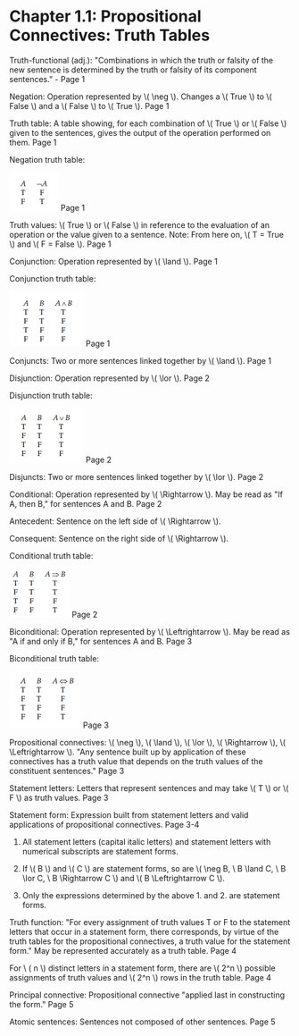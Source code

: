 # Chapter 1.1: Propositional Connectives: Truth Tables

Truth-functional (adj.): "Combinations in which the truth or falsity of the new sentence is determined by 
the truth or falsity of its component sentences." - Page 1

Negation: Operation represented by \\( \neg \\).
Changes a \\( True \\) to \\( False \\) and a \\( False \\) to \\( True \\). Page 1

Truth table: A table showing, for each combination of \\( True \\) or \\( False \\) given to the sentences, gives the output
of the operation performed on them. Page 1

Negation truth table: 

![Negation truth table goes here](./images/negationTable.png) Page 1

Truth values: \\( True \\) or \\( False \\) in reference to the evaluation of an operation or the value given to a sentence. 
Note: From here on, \\( T = True \\) and \\( F = False \\). Page 1

Conjunction: Operation represented by \\( \land \\). Page 1

Conjunction truth table: 

![Conjunction truth table goes here](./images/conjunctionTable.png) Page 1

Conjuncts: Two or more sentences linked together by \\( \land \\). Page 1

Disjunction: Operation represented by \\( \lor \\). Page 2

Disjunction truth table:

![Disjunction truth table goes here](./images/disjunctionTable.png) Page 2

Disjuncts: Two or more sentences linked together by \\( \lor \\). Page 2

Conditional: Operation represented by \\( \Rightarrow \\). May be read as "If A, then B," for sentences A and B. Page 2

Antecedent: Sentence on the left side of \\( \Rightarrow \\).

Consequent: Sentence on the right side of \\( \Rightarrow \\).

Conditional truth table:

![Conditional truth table goes here](./images/conditionalTable.png) Page 2

Biconditional: Operation represented by \\( \Leftrightarrow \\). 
May be read as "A if and only if B," for sentences A and B. Page 3

Biconditional truth table:

![Biconditional truth table goes here](./images/biconditionalTable.png) Page 3

Propositional connectives: \\( \neg \\), \\( \land \\), \\( \lor \\), \\( \Rightarrow \\), \\( \Leftrightarrow \\). 
"Any sentence built up by application of these connectives has a truth value that
depends on the truth values of the constituent sentences." Page 3

Statement letters: Letters that represent sentences and may take \\( T \\) or \\( F \\) as truth values. Page 3

Statement form: Expression built from statement letters and valid applications of propositional connectives. Page 3-4
    
1. All statement letters (capital italic letters) and statement letters with numerical subscripts are statement forms.

2. If \\( B \\) and \\( C \\) are statement forms, so are 
\\( \neg B, \ B \land C, \ B \lor C, \ B \Rightarrow C \\) and \\( B \Leftrightarrow C \\).

3. Only the expressions determined by the above 1. and 2. are statement forms.

Truth function: "For every assignment of truth values T or F to the statement letters that occur
in a statement form, there corresponds, by virtue of the truth tables for the
propositional connectives, a truth value for the statement form." May be represented accurately as a truth table. Page 4

For \\ ( n \\) distinct letters in a statement form, there are \\( 2^n \\) possible assignments 
of truth values and \\( 2^n \\) rows in the
truth table. Page 4

Principal connective: Propositional connective "applied last in constructing the form." Page 5

Atomic sentences: Sentences not composed of other sentences. Page 5


